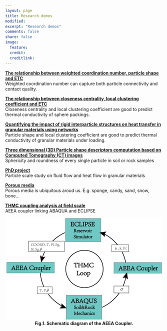 ```yaml
---
layout: page
title: Research demos
modified: 
excerpt: "Research demos"
comments: false
share: false
image:
  feature: 
  credit: 
  creditlink: 
---
```

**[The relationship between weighted coordination number, particle shape and ETC](6-ANN.md)**  
Weighted coordination number can capture both particle connectivity and contact quality.

**[The relationship between closeness centrality, local clustering coefficient and ETC](5-sphere-network-features.md)**  
Closeness centrality and local clustering coefficient are good to predict thermal conductivity of sphere packings.

**[Quantifying the impact of rigid interparticle structures on heat transfer in granular materials using networks](4-rigidity.md)**  
Particle shape and local clustering coefficient are good to predict thermal conductivity of granular materials under loading.

**[Three dimensional (3D) Particle shape descriptors computation based on Computed Tomography (CT) images](2-particle-shape.md)**  
Sphericity and roundness of every single particle in soil or rock samples

**[PhD project](0-phd-project.md)**  
Particle scale study on fluid flow and heat flow in granular materials

**[Porous media](1-porous-media.md)**  
Porous media is ubiquitous aroud us. E.g. sponge, candy, sand, snow, bone...

**[THMC coupling analysis at field scale](3-AEEA-coupler.md)**  
AEEA coupler linking ABAQUA and ECLIPSE
<body>
	<p align="center"> 
	    <img src="/images/AEEA-coupler-scheme.jpg" /><br>
	    <b>Fig.1. Schematic diagram of the AEEA Coupler.</b>
	</p>
</body>


